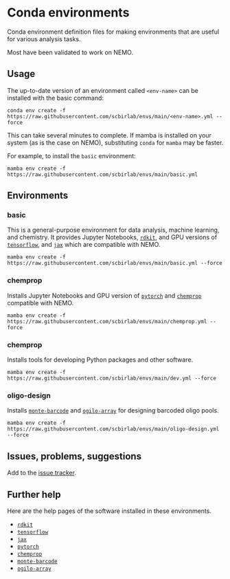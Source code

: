 # Conda environments

Conda environment definition files for making environments that are useful for various analysis tasks.

Most have been validated to work on NEMO.

## Usage

The up-to-date version of an environment called `<env-name>` can be installed with the basic command:

```{bash}
conda env create -f https://raw.githubusercontent.com/scbirlab/envs/main/<env-name>.yml --force
```

This can take several minutes to complete. If mamba is installed on your system (as is the case on NEMO), 
substituting `conda` for `mamba` may be faster. 

For example, to install the `basic` environment:

```{bash}
mamba env create -f https://raw.githubusercontent.com/scbirlab/envs/main/basic.yml
```

## Environments

### basic

This is a general-purpose environment for data analysis, machine learning, and chemistry.
It provides Jupyter Notebooks, [`rdkit`](https://github.com/rdkit/rdkit), and GPU versions 
of [`tensorflow`](https://github.com/tensorflow/tensorflow), and [`jax`](https://github.com/google/jax) 
which are compatible with NEMO.

```{bash}
mamba env create -f https://raw.githubusercontent.com/scbirlab/envs/main/basic.yml --force
```

### chemprop

Installs Jupyter Notebooks and GPU version of [`pytorch`](https://github.com/pytorch/pytorch) and 
[`chemprop`](https://github.com/chemprop/chemprop) compatible with NEMO.

```{bash}
mamba env create -f https://raw.githubusercontent.com/scbirlab/envs/main/chemprop.yml --force
```

### chemprop

Installs tools for developing Python packages and other software.

```{bash}
mamba env create -f https://raw.githubusercontent.com/scbirlab/envs/main/dev.yml --force
```

### oligo-design

Installs [`monte-barcode`](https://github.com/scbirlab/monte-barcode) and [`ogilo-array`](https://github.com/scbirlab/ogilo) 
for designing barcoded oligo pools.

```{bash}
mamba env create -f https://raw.githubusercontent.com/scbirlab/envs/main/oligo-design.yml --force
```

## Issues, problems, suggestions

Add to the [issue tracker](https://www.github.com/scbirlab/envs/issues).

## Further help

Here are the help pages of the software installed in these environments.

- [`rdkit`](https://rdkit.org/docs/RDKit_Book.html)
- [`tensorflow`](https://www.tensorflow.org/)
- [`jax`](https://jax.readthedocs.io/en/latest/#) 
- [`pytorch`](https://pytorch.org/)
- [`chemprop`](https://chemprop.readthedocs.io/en/latest/)
- [`monte-barcode`](https://monte-barcode.readthedocs.io/en/latest/)
- [`ogilo-array`](https://ogilo.readthedocs.io/en/latest/)